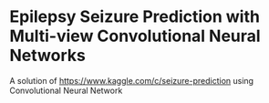 # Epilepsy Seizure Prediction with Multi-view Convolutional Neural Networks
A solution of https://www.kaggle.com/c/seizure-prediction using Convolutional Neural Network
